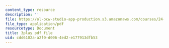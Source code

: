 ```yaml
---
content_type: resource
description: ''
file: https://ol-ocw-studio-app-production.s3.amazonaws.com/courses/24-908-creole-languages-and-caribbean-identities-spring-2017/cdd6102aa2f0d0064ed2e177913dfb53_mAhtll45Yz8.pdf
file_type: application/pdf
resourcetype: Document
title: 3play pdf file
uid: cdd6102a-a2f0-d006-4ed2-e177913dfb53
---
```

